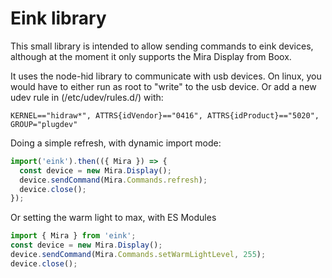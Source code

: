 # Eink library

This small library is intended to allow sending commands to eink devices, although at the moment it only supports the Mira Display from Boox.

It uses the node-hid library to communicate with usb devices. On linux, you would have to either run as root to "write" to the usb device. Or add a new udev rule in (/etc/udev/rules.d/) with:

```
KERNEL=="hidraw*", ATTRS{idVendor}=="0416", ATTRS{idProduct}=="5020", GROUP="plugdev"
```

Doing a simple refresh, with dynamic import mode:
```Javascript
import('eink').then(({ Mira }) => {
  const device = new Mira.Display();
  device.sendCommand(Mira.Commands.refresh);
  device.close();
});
```

Or setting the warm light to max, with ES Modules
```Javascript
import { Mira } from 'eink';
const device = new Mira.Display();
device.sendCommand(Mira.Commands.setWarmLightLevel, 255);
device.close();
```